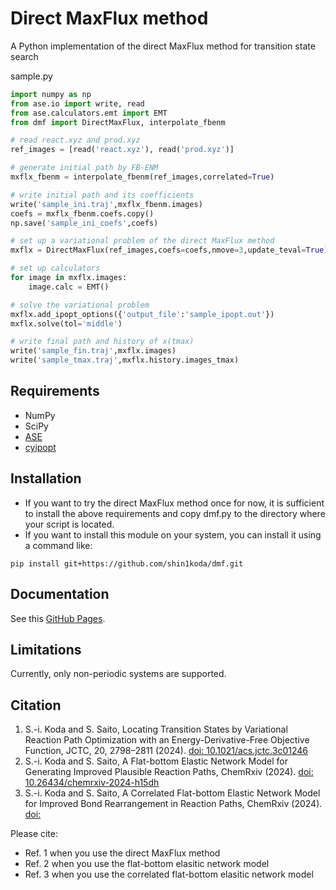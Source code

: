 # Direct MaxFlux method
A Python implementation of the direct MaxFlux method for transition state search

sample.py
```python
import numpy as np
from ase.io import write, read
from ase.calculators.emt import EMT
from dmf import DirectMaxFlux, interpolate_fbenm

# read react.xyz and prod.xyz
ref_images = [read('react.xyz'), read('prod.xyz')]

# generate initial path by FB-ENM
mxflx_fbenm = interpolate_fbenm(ref_images,correlated=True)

# write initial path and its coefficients
write('sample_ini.traj',mxflx_fbenm.images)
coefs = mxflx_fbenm.coefs.copy()
np.save('sample_ini_coefs',coefs)

# set up a variational problem of the direct MaxFlux method
mxflx = DirectMaxFlux(ref_images,coefs=coefs,nmove=3,update_teval=True)

# set up calculators
for image in mxflx.images:
    image.calc = EMT()

# solve the variational problem
mxflx.add_ipopt_options({'output_file':'sample_ipopt.out'})
mxflx.solve(tol='middle')

# write final path and history of x(tmax)
write('sample_fin.traj',mxflx.images)
write('sample_tmax.traj',mxflx.history.images_tmax)
```

## Requirements

- NumPy
- SciPy
- [ASE](https://wiki.fysik.dtu.dk/ase/)
- [cyipopt](https://cyipopt.readthedocs.io/en/stable/)

## Installation

 - If you want to try the direct MaxFlux method once for now, it is sufficient to install the above requirements and copy dmf.py to the directory where your script is located.
 - If you want to install this module on your system, you can install it using a command like:

```
pip install git+https://github.com/shin1koda/dmf.git
```

## Documentation

See this [GitHub Pages](https://shin1koda.github.io/dmf/).

## Limitations

Currently, only non-periodic systems are supported.

## Citation

 1. S.-i. Koda and  S. Saito, Locating Transition States by Variational Reaction Path Optimization with an Energy-Derivative-Free Objective Function, JCTC, 20, 2798–2811 (2024). [doi: 10.1021/acs.jctc.3c01246](https://doi.org/10.1021/acs.jctc.3c01246)
 1. S.-i. Koda and  S. Saito, A Flat-bottom Elastic Network Model for Generating Improved Plausible Reaction Paths, ChemRxiv (2024). [doi: 10.26434/chemrxiv-2024-h15dh](https://doi.org/10.26434/chemrxiv-2024-h15dh)
 1. S.-i. Koda and  S. Saito, A Correlated Flat-bottom Elastic Network Model for Improved Bond Rearrangement in Reaction Paths, ChemRxiv (2024). [doi: ](https://doi.org/)

Please cite:

 - Ref. 1 when you use the direct MaxFlux method
 - Ref. 2 when you use the flat-bottom elasitic network model
 - Ref. 3 when you use the correlated flat-bottom elasitic network model
